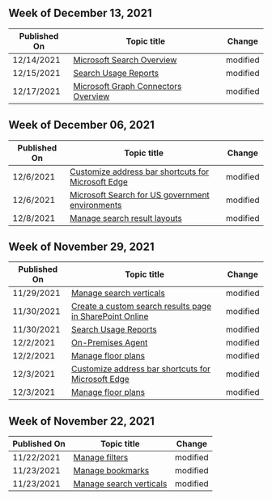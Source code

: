 <!-- This file is generated automatically each week. Changes made to this file will be overwritten.-->



## Week of December 13, 2021


| Published On |Topic title | Change |
|------|------------|--------|
| 12/14/2021 | [Microsoft Search Overview](/MicrosoftSearch/overview-microsoft-search) | modified |
| 12/15/2021 | [Search Usage Reports](/MicrosoftSearch/usage-reports) | modified |
| 12/17/2021 | [Microsoft Graph Connectors Overview](/MicrosoftSearch/connectors-overview) | modified |


## Week of December 06, 2021


| Published On |Topic title | Change |
|------|------------|--------|
| 12/6/2021 | [Customize address bar shortcuts for Microsoft Edge](/MicrosoftSearch/edge-shortcuts) | modified |
| 12/6/2021 | [Microsoft Search for US government environments](/MicrosoftSearch/microsoft-search-us-government-environments) | modified |
| 12/8/2021 | [Manage search result layouts](/MicrosoftSearch/customize-results-layout) | modified |


## Week of November 29, 2021


| Published On |Topic title | Change |
|------|------------|--------|
| 11/29/2021 | [Manage search verticals](/MicrosoftSearch/manage-verticals) | modified |
| 11/30/2021 | [Create a custom search results page in SharePoint Online](/MicrosoftSearch/create-search-results-pages) | modified |
| 11/30/2021 | [Search Usage Reports](/MicrosoftSearch/usage-reports) | modified |
| 12/2/2021 | [On-Premises Agent](/MicrosoftSearch/graph-connector-agent) | modified |
| 12/2/2021 | [Manage floor plans](/MicrosoftSearch/manage-floorplans) | modified |
| 12/3/2021 | [Customize address bar shortcuts for Microsoft Edge](/MicrosoftSearch/edge-shortcuts) | modified |
| 12/3/2021 | [Manage floor plans](/MicrosoftSearch/manage-floorplans) | modified |


## Week of November 22, 2021


| Published On |Topic title | Change |
|------|------------|--------|
| 11/22/2021 | [Manage  filters](/MicrosoftSearch/custom-filters) | modified |
| 11/23/2021 | [Manage bookmarks](/MicrosoftSearch/manage-bookmarks) | modified |
| 11/23/2021 | [Manage search verticals](/MicrosoftSearch/manage-verticals) | modified |
